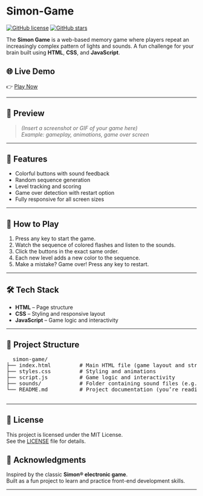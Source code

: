 # Simon-Game

[![GitHub license](https://img.shields.io/github/license/Sanskriti3104/Simon-Game)](./LICENSE)
[![GitHub stars](https://img.shields.io/github/stars/Sanskriti3104/Simon-Game?style=social)](https://github.com/your-username/simon-game/stargazers)

The **Simon Game** is a web-based memory game where players repeat an increasingly complex pattern of lights and sounds. A fun challenge for your brain built using **HTML**, **CSS**, and **JavaScript**.

## 🌐 Live Demo

👉 [Play Now](https://Sanskriti3104.github.io/simon-game/)  

---

## 📸 Preview

> *(Insert a screenshot or GIF of your game here)*  
> _Example: gameplay, animations, game over screen_

---

## 🚀 Features

-  Colorful buttons with sound feedback
-  Random sequence generation
-  Level tracking and scoring
-  Game over detection with restart option
-  Fully responsive for all screen sizes

---

## 🧠 How to Play

1. Press any key to start the game.
2. Watch the sequence of colored flashes and listen to the sounds.
3. Click the buttons in the exact same order.
4. Each new level adds a new color to the sequence.
5. Make a mistake? Game over! Press any key to restart.

---

## 🛠️ Tech Stack

- **HTML** – Page structure  
- **CSS** – Styling and responsive layout  
- **JavaScript** – Game logic and interactivity  

---

## 📁 Project Structure

<pre>
  simon-game/
├── index.html         # Main HTML file (game layout and structure)
├── styles.css         # Styling and animations
├── script.js          # Game logic and interactivity
├── sounds/            # Folder containing sound files (e.g., red.mp3, green.mp3, etc.)
└── README.md          # Project documentation (you’re reading it!)

</pre>


---

## 📄 License

This project is licensed under the MIT License.  
See the [LICENSE](./LICENSE) file for details.

## 🙌 Acknowledgments

Inspired by the classic **Simon® electronic game**.  
Built as a fun project to learn and practice front-end development skills.

---

